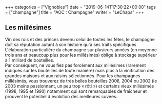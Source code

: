 +++
categories = ["Vignobles"]
date = "2019-06-14T17:30:22+00:00"
tags = ["champagne"] 
title = "AOC : Champagne"
writer = "LeChaps"
+++

## Les millésimes

Vin des rois et des princes devenu celui de toutes les fêtes, le champagne doit sa réputation autant à son histoire qu'à ses traits spécifiques. L'élaboration particulière du champagne sur plusieurs années (en moyenne trois ans et beaucoup plus pour les millésimés) oblige à stockage supérieur à 1 milliard de bouteilles.  
Par conséquent, ne vous fiez pas forcément aux millésimes (rarement indiqués sur les bouteilles de toute manière) mais plus à la vinification des grandes maisons et aux raisins sélectionnés. Pour les champagnes millésimés, vous trouverez de très belles bouteilles 2008, 2004 ou 2002 (le 2003 moins passionnant, un peu trop « rôti ») et certains vieux millésimés (1998, 1995 et 1990) notamment qui sont remarquables de fraîcheur et prouvent le potentiel d'évolution des meilleures cuvées.
